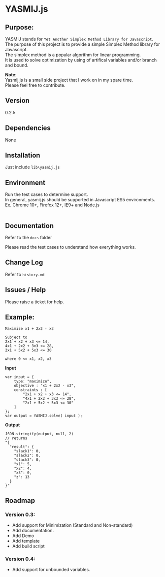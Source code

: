 # YASMIJ.js 

## Purpose:
YASMIJ stands for `Yet Another Simplex Method Library for Javascript`.<br/>
The purpose of this project is to provide a simple Simplex Method library for Javascript.<br/>
The simplex method is a popular algorithm for linear programming.<br/>
It is used to solve optimization by using of artifical variables and/or branch and bound.<br/>

<b>Note</b>: <br/>
Yasmij.js is a small side project that I work on in my spare time.<br/>
Please feel free to contribute.

## Version
0.2.5

## Dependencies
None

## Installation
Just include `lib\yasmij.js`

## Environment
Run the test cases to determine support.<br/>
In general, yasmij.js should be supported in Javascript ES5 environments.<br/>
Ex. Chrome 10+, Firefox 12+, IE9+ and Node.js<br/>
<br/>

## Documentation 
Refer to the `docs` folder

Please read the test cases to understand how everything works.

## Change Log
Refer to `history.md`

## Issues / Help
Please raise a ticket for help.

## Example:

	Maximize x1 + 2x2 - x3

	Subject to 
	2x1 + x2 + x3 <= 14,
	4x1 + 2x2 + 3x3 <= 28,
	2x1 + 5x2 + 5x3 <= 30

	where 0 <= x1, x2, x3

<b>Input</b><br/>

	var input = {
		type: "maximize",
		objective : "x1 + 2x2 - x3",
		constraints : [
			"2x1 + x2 + x3 <= 14",
			"4x1 + 2x2 + 3x3 <= 28",
			"2x1 + 5x2 + 5x3 <= 30"
		]
	};
	var output = YASMIJ.solve( input );
	
<b>Output</b><br/>

	JSON.stringify(output, null, 2)
	// returns 
	"{
	  "result": {
		"slack1": 0,
		"slack2": 0,
		"slack3": 0,
		"x1": 5,
		"x2": 4,
		"x3": 0,
		"z": 13
	  }
	}"


## Roadmap
### Version 0.3: 
- Add support for Minimization (Standard and Non-standard)<br/>
- Add documentation.<br/>
- Add Demo<br/>
- Add template<br/>
- Add build script<br/>

### Version 0.4:
- Add support for unbounded variables.

<br/>
